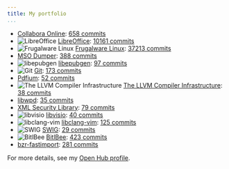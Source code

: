 ```yaml
---
title: My portfolio
...
```


- [Collabora Online](https://www.openhub.net/p/collaboraonline): [658 commits](https://www.openhub.net/p/collaboraonline/contributors/3270347012966290)
- ![LibreOffice](https://s3.amazonaws.com/cloud.ohloh.net/attachments/37733/logo_small.png)  [LibreOffice](https://www.openhub.net/p/libreoffice): [10161 commits](https://www.openhub.net/p/libreoffice/contributors/1332934510380946)
- ![Frugalware Linux](https://s3.amazonaws.com/cloud.ohloh.net/attachments/1889/logo-new_small.png)  [Frugalware Linux](https://www.openhub.net/p/frugalware): [37213 commits](https://www.openhub.net/p/frugalware/contributors/28600187226002)
- [MSO Dumper](https://www.openhub.net/p/mso-dumper): [388 commits](https://www.openhub.net/p/mso-dumper/contributors/2100818828330898)
- ![libepubgen](https://s3.amazonaws.com/cloud.ohloh.net/attachments/78999/icon-256_small.png)  [libepubgen](https://www.openhub.net/p/libepubgen): [97 commits](https://www.openhub.net/p/libepubgen/contributors/3079547385808786)
- ![Git](https://s3.amazonaws.com/cloud.ohloh.net/attachments/72402/Git-Icon-1788C_small.png)  [Git](https://www.openhub.net/p/git): [173 commits](https://www.openhub.net/p/git/contributors/1194000910226)
- [Pdfium](https://www.openhub.net/p/pdfium): [52 commits](https://www.openhub.net/p/pdfium/contributors/3077468621637522)
- ![The LLVM Compiler Infrastructure](https://s3.amazonaws.com/cloud.ohloh.net/attachments/22495/DragonSmall_small.png)  [The LLVM Compiler Infrastructure](https://www.openhub.net/p/llvm): [38 commits](https://www.openhub.net/p/llvm/contributors/23965917513618)
- [libwpd](https://www.openhub.net/p/libwpd): [35 commits](https://www.openhub.net/p/libwpd/contributors/16320875726738)
- [XML Security Library](https://www.openhub.net/p/xml_security_library): [79 commits](https://www.openhub.net/p/xml_security_library/contributors/1505854188685202)
- ![libvisio](https://s3.amazonaws.com/cloud.ohloh.net/attachments/77735/logo-ohloh_small.png)  [libvisio](https://www.openhub.net/p/libvisio): [40 commits](https://www.openhub.net/p/libvisio/contributors/2517422066108306)
- ![libclang-vim](https://s3.amazonaws.com/cloud.ohloh.net/attachments/89792/17849798_small.)  [libclang-vim](https://www.openhub.net/p/libclang_vim): [125 commits](https://www.openhub.net/p/libclang_vim/contributors/3120564323485586)
- ![SWIG](https://s3.amazonaws.com/cloud.ohloh.net/attachments/8398/swig-logo-for-ohloh_small.png)  [SWIG](https://www.openhub.net/p/swig): [29 commits](https://www.openhub.net/p/swig/contributors/661424965522)
- ![BitlBee](https://s3.amazonaws.com/cloud.ohloh.net/attachments/18897/bitlbee_small.png)  [BitlBee](https://www.openhub.net/p/bitlbee): [423 commits](https://www.openhub.net/p/bitlbee/contributors/19554986100626)
- [bzr-fastimport](https://www.openhub.net/p/bzr-fastimport): [281 commits](https://www.openhub.net/p/bzr-fastimport/contributors/1334347554621330)

For more details, see my [Open Hub profile](https://www.openhub.net/accounts/vmiklos).